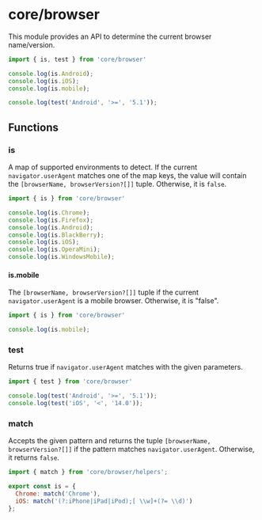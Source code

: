 # core/browser

This module provides an API to determine the current browser name/version.

```js
import { is, test } from 'core/browser'

console.log(is.Android);
console.log(is.iOS);
console.log(is.mobile);

console.log(test('Android', '>=', '5.1'));
```

## Functions

### is

A map of supported environments to detect. If the current `navigator.userAgent` matches one of the map keys,
the value will contain the `[browserName, browserVersion?[]]` tuple. Otherwise, it is `false`.

```js
import { is } from 'core/browser'

console.log(is.Chrome);
console.log(is.Firefox);
console.log(is.Android);
console.log(is.BlackBerry);
console.log(is.iOS);
console.log(is.OperaMini);
console.log(is.WindowsMobile);
```

#### is.mobile

The `[browserName, browserVersion?[]]` tuple if the current `navigator.userAgent` is a mobile browser.
Otherwise, it is "false".

```js
import { is } from 'core/browser'

console.log(is.mobile);
```

### test

Returns true if `navigator.userAgent` matches with the given parameters.

```js
import { test } from 'core/browser'

console.log(test('Android', '>=', '5.1'));
console.log(test('iOS', '<', '14.0'));
```

### match

Accepts the given pattern and returns the tuple `[browserName, browserVersion?[]]` if the pattern matches
`navigator.userAgent`. Otherwise, it returns `false`.

```js
import { match } from 'core/browser/helpers';

export const is = {
  Chrome: match('Chrome'),
  iOS: match('(?:iPhone|iPad|iPod);[ \\w]+(?= \\d)')
};
```
